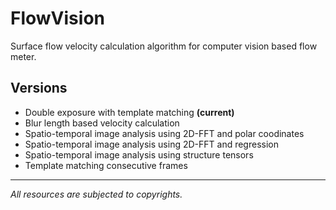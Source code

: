 # FlowVision

Surface flow velocity calculation algorithm for computer vision based flow meter.

## Versions
 - Double exposure with template matching **(current)**
 - Blur length based velocity calculation
 - Spatio-temporal image analysis using 2D-FFT and polar coodinates
 - Spatio-temporal image analysis using 2D-FFT and regression
 - Spatio-temporal image analysis using structure tensors
 - Template matching consecutive frames

---
*All resources are subjected to copyrights.*
